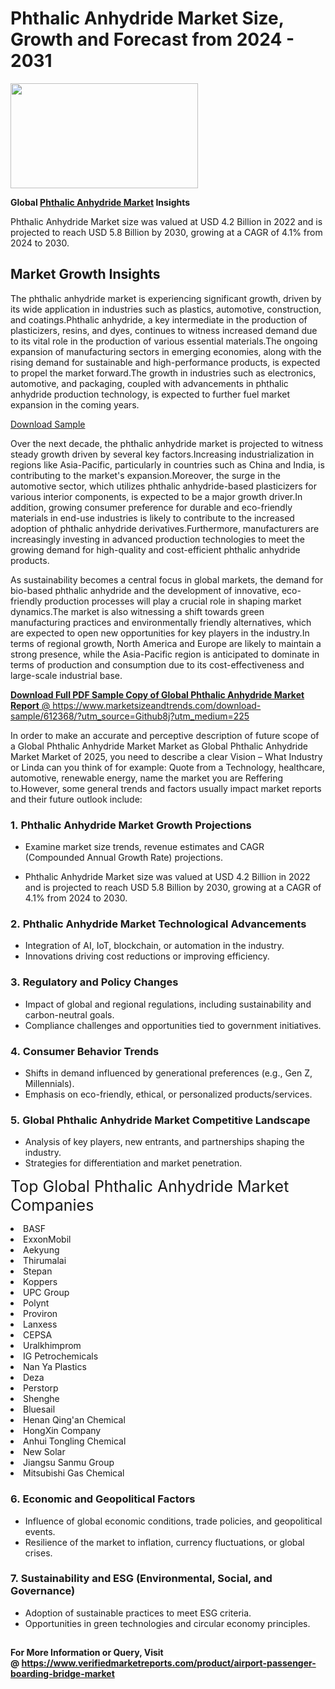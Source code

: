<H1>Phthalic Anhydride Market Size, Growth and Forecast from 2024 - 2031</H1><img class="aligncenter size-medium wp-image-584254" src="https://thirdeyenews.in/wp-content/uploads/2024/09/Global-Market-Research-300x168.jpeg" alt="" width="300" height="168" /><p><strong>Global&nbsp;<a href="https://www.marketsizeandtrends.com/download-sample/612368/?utm_source=Github8j?utm_medium=225">Phthalic Anhydride Market</a> Insights</strong></p><p>Phthalic Anhydride Market size was valued at USD 4.2 Billion in 2022 and is projected to reach USD 5.8 Billion by 2030, growing at a CAGR of 4.1% from 2024 to 2030.</p><p><h2>Market Growth Insights</h2> <p>The phthalic anhydride market is experiencing significant growth, driven by its wide application in industries such as plastics, automotive, construction, and coatings.Phthalic anhydride, a key intermediate in the production of plasticizers, resins, and dyes, continues to witness increased demand due to its vital role in the production of various essential materials.The ongoing expansion of manufacturing sectors in emerging economies, along with the rising demand for sustainable and high-performance products, is expected to propel the market forward.The growth in industries such as electronics, automotive, and packaging, coupled with advancements in phthalic anhydride production technology, is expected to further fuel market expansion in the coming years.</p> <p><a href="#">Download Sample</a></p> <p>Over the next decade, the phthalic anhydride market is projected to witness steady growth driven by several key factors.Increasing industrialization in regions like Asia-Pacific, particularly in countries such as China and India, is contributing to the market's expansion.Moreover, the surge in the automotive sector, which utilizes phthalic anhydride-based plasticizers for various interior components, is expected to be a major growth driver.In addition, growing consumer preference for durable and eco-friendly materials in end-use industries is likely to contribute to the increased adoption of phthalic anhydride derivatives.Furthermore, manufacturers are increasingly investing in advanced production technologies to meet the growing demand for high-quality and cost-efficient phthalic anhydride products.</p> <p>As sustainability becomes a central focus in global markets, the demand for bio-based phthalic anhydride and the development of innovative, eco-friendly production processes will play a crucial role in shaping market dynamics.The market is also witnessing a shift towards green manufacturing practices and environmentally friendly alternatives, which are expected to open new opportunities for key players in the industry.In terms of regional growth, North America and Europe are likely to maintain a strong presence, while the Asia-Pacific region is anticipated to dominate in terms of production and consumption due to its cost-effectiveness and large-scale industrial base.</p> <p><a href="#"></p><p><span class=""><strong>Download Full PDF Sample Copy of Global Phthalic Anhydride Market Report</strong> @ <a href="https://www.marketsizeandtrends.com/download-sample/612368/?utm_source=Github8j?utm_medium=225" target="_blank">https://www.marketsizeandtrends.com/download-sample/612368/?utm_source=Github8j?utm_medium=225</a></span></p><p>In order to make an accurate and perceptive description of future scope of a Global&nbsp;Phthalic Anhydride Market Market as Global&nbsp;Phthalic Anhydride Market Market of 2025, you need to describe a clear Vision &ndash; What Industry or Linda can you think of for example: Quote from a Technology, healthcare, automotive, renewable energy, name the market you are Reffering to.However, some general trends and factors usually impact market reports and their future outlook include:</p><h3>1.&nbsp;<strong>Phthalic Anhydride Market Growth Projections</strong></h3><ul><li>Examine market size trends, revenue estimates and CAGR (Compounded Annual Growth Rate) projections.</li><li><p>Phthalic Anhydride Market size was valued at USD 4.2 Billion in 2022 and is projected to reach USD 5.8 Billion by 2030, growing at a CAGR of 4.1% from 2024 to 2030.</p></li></ul><h3>2.&nbsp;<strong>Phthalic Anhydride Market Technological Advancements</strong></h3><ul><li>Integration of AI, IoT, blockchain, or automation in the industry.</li><li>Innovations driving cost reductions or improving efficiency.</li></ul><h3>3.&nbsp;<strong>Regulatory and Policy Changes</strong></h3><ul><li>Impact of global and regional regulations, including sustainability and carbon-neutral goals.</li><li>Compliance challenges and opportunities tied to government initiatives.</li></ul><h3>4.&nbsp;<strong>Consumer Behavior Trends</strong></h3><ul><li>Shifts in demand influenced by generational preferences (e.g., Gen Z, Millennials).</li><li>Emphasis on eco-friendly, ethical, or personalized products/services.</li></ul><h3>5.&nbsp;<strong>Global Phthalic Anhydride Market Competitive Landscape</strong></h3><ul><li>Analysis of key players, new entrants, and partnerships shaping the industry.</li><li>Strategies for differentiation and market penetration.</li></ul><p data-pm-slice="1 1 []"><span style="color: inherit; font-family: inherit; font-size: 25px;">Top Global Phthalic Anhydride Market Companies</span></p><div class="" data-test-id=""><p><li>BASF</li><li> ExxonMobil</li><li> Aekyung</li><li> Thirumalai</li><li> Stepan</li><li> Koppers</li><li> UPC Group</li><li> Polynt</li><li> Proviron</li><li> Lanxess</li><li> CEPSA</li><li> Uralkhimprom</li><li> IG Petrochemicals</li><li> Nan Ya Plastics</li><li> Deza</li><li> Perstorp</li><li> Shenghe</li><li> Bluesail</li><li> Henan Qing'an Chemical</li><li> HongXin Company</li><li> Anhui Tongling Chemical</li><li> New Solar</li><li> Jiangsu Sanmu Group</li><li> Mitsubishi Gas Chemical</li></p></div><h3>6.&nbsp;<strong>Economic and Geopolitical Factors</strong></h3><ul><li>Influence of global economic conditions, trade policies, and geopolitical events.</li><li>Resilience of the market to inflation, currency fluctuations, or global crises.</li></ul><h3>7.&nbsp;<strong>Sustainability and ESG (Environmental, Social, and Governance)</strong></h3><ul><li>Adoption of sustainable practices to meet ESG criteria.</li><li>Opportunities in green technologies and circular economy principles.</li></ul><h2><strong style="font-size: 14px;">For More Information or Query, Visit @&nbsp;</strong><a style="background-color: #ffffff; font-size: 14px;" href="https://www.marketsizeandtrends.com/report/phthalic-anhydride-market/" target="_blank">https://www.verifiedmarketreports.com/product/airport-passenger-boarding-bridge-market</a></h2>